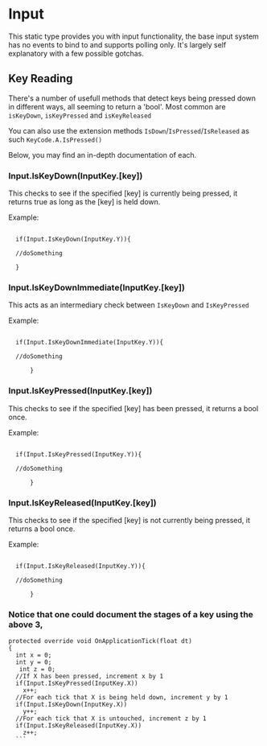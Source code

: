 # Input

This static type provides you with input functionality, the base input system has no events to bind to and supports polling only. It's largely self explanatory with a few possible gotchas.

## Key Reading

There's a number of usefull methods that detect keys being pressed down in different ways, all seeming to return a 'bool'. Most common are `isKeyDown`, `isKeyPressed` and `isKeyReleased`

You can also use the extension methods `IsDown`/`IsPressed`/`IsReleased` as such `KeyCode.A.IsPressed()`

Below, you may find an in-depth documentation of each.

 ### Input.IsKeyDown(InputKey.[key])
  This checks to see if the specified [key] is currently being pressed, it returns true as long as the [key] is held down. 
   
  Example:
   
 ```
 
   if(Input.IsKeyDown(InputKey.Y)){
 
   //doSomething
  
   } 
 ```
        
 ### Input.IsKeyDownImmediate(InputKey.[key])
   This acts as an intermediary check between `IsKeyDown` and `IsKeyPressed`      
   
   Example:
   
  ```
  
    if(Input.IsKeyDownImmediate(InputKey.Y)){
    
    //doSomething
        
        }
  ```
        
 ### Input.IsKeyPressed(InputKey.[key])
  This checks to see if the specified [key] has been pressed, it returns a bool once. 
  
  Example:
  
  ```
  
    if(Input.IsKeyPressed(InputKey.Y)){
        
    //doSomething
        
        }
  ```
 ### Input.IsKeyReleased(InputKey.[key])
  This checks to see if the specified [key] is not currently being pressed, it returns a bool once. 
   
  Example:
  
  ```
  
    if(Input.IsKeyReleased(InputKey.Y)){
        
    //doSomething
        
        } 
  ```
 ### Notice that one could document the stages of a key using the above 3, 
  ```CSharp
  protected override void OnApplicationTick(float dt)
  {
    int x = 0;
    int y = 0;
     int z = 0;
    //If X has been pressed, increment x by 1
    if(Input.IsKeyPressed(InputKey.X))
      x++;
    //For each tick that X is being held down, increment y by 1
    if(Input.IsKeyDown(InputKey.X))
      y++;
    //For each tick that X is untouched, increment z by 1
    if(Input.IsKeyReleased(InputKey.X))
      z++;
    ```
